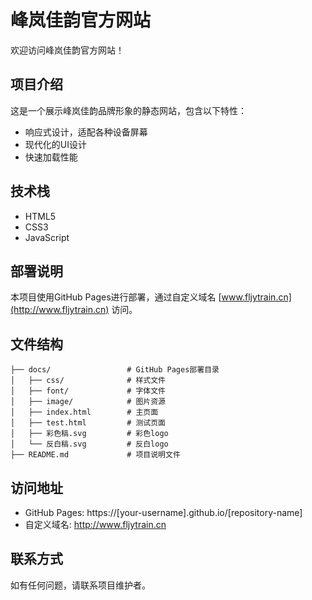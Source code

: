 # 峰岚佳韵官方网站

欢迎访问峰岚佳韵官方网站！

## 项目介绍

这是一个展示峰岚佳韵品牌形象的静态网站，包含以下特性：

- 响应式设计，适配各种设备屏幕
- 现代化的UI设计
- 快速加载性能

## 技术栈

- HTML5
- CSS3
- JavaScript

## 部署说明

本项目使用GitHub Pages进行部署，通过自定义域名 [www.fljytrain.cn](http://www.fljytrain.cn) 访问。

## 文件结构

```
├── docs/                 # GitHub Pages部署目录
│   ├── css/              # 样式文件
│   ├── font/             # 字体文件
│   ├── image/            # 图片资源
│   ├── index.html        # 主页面
│   ├── test.html         # 测试页面
│   ├── 彩色稿.svg         # 彩色logo
│   └── 反白稿.svg         # 反白logo
├── README.md             # 项目说明文件
```

## 访问地址

- GitHub Pages: https://[your-username].github.io/[repository-name]
- 自定义域名: http://www.fljytrain.cn

## 联系方式

如有任何问题，请联系项目维护者。